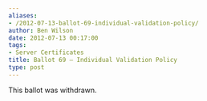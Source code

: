 ```yaml
---
aliases:
- /2012-07-13-ballot-69-individual-validation-policy/
author: Ben Wilson
date: 2012-07-13 00:17:00
tags:
- Server Certificates
title: Ballot 69 – Individual Validation Policy
type: post
---
```


This ballot was withdrawn.
